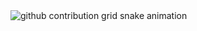<picture align="center">
  <source media="(prefers-color-scheme: dark)" srcset="https://raw.githubusercontent.com/rafaelsmoreira-dev/rafaelsmoreira-dev/output/github-contribution-grid-snake-dark.svg">
  <source media="(prefers-color-scheme: light)" srcset="https://raw.githubusercontent.com/rafaelsmoreira-dev/rafaelsmoreira-dev/output/github-contribution-grid-snake-dark.svg">
  <img align="center" alt="github contribution grid snake animation" src="https://raw.githubusercontent.com/rafaelsmoreira-dev/rafaelsmoreira-dev/output/github-contribution-grid-snake.svg">
</picture>
